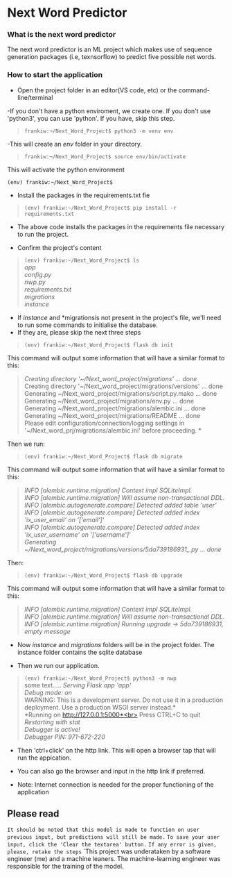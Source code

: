 # Next Word Predictor
### What is the next word predictor
The next word predictor is an ML project which makes use of sequence generation packages (i.e, texnsorflow) to predict five possible net words.

### How to start the application

- Open the project folder in an editor(VS code, etc) or the command-line/terminal

-If you don't have a python enviroment, we create one. If you don't use 'python3', you can use 'python'. If you have, skip this step.

> `frankiw:¬/Next_Word_Project$ python3 -m venv env`

-This will create an *env* folder in your directory. 

> `frankiw:¬/Next_Word_Project$ source env/bin/activate`

This will activate the python environment

`(env) frankiw:¬/Next_Word_Project$ `

- Install the packages in the requirements.txt fie
>`(env) frankiw:~/Next_Word_Project$ pip install -r requirements.txt `<br>

- The above code installs the packages in the requirements file necessary to run the project.

- Confirm the project's content

> `(env) frankiw:~/Next_Word_Project$ ls`<br>
>*app*<br>
*config.py*<br>
*nwp.py*<br>
*requirements.txt*<br>
*migrations*<br>
*instance* <br>


- If *instance* and *migrationsis not present in the project's file, we'll need to run some commands to initialise the database. 
- If they are, please skip the next three steps
> `(env) frankiw:~/Next_Word_Project$ flask db init`<br>

This command will output some information that will have a similar format to this:

 >*Creating directory '~/Next_word_project/migrations' ...  done*<br>
  Creating directory '~/Next_word_project/migrations/versions' ...  done<br>
  Generating ~/Next_word_project/migrations/script.py.mako ...  done<br>
  Generating ~/Next_word_project/migrations/env.py ...  done<br>
  Generating ~/Next_word_project/migrations/alembic.ini ...  done<br>
  Generating ~/Next_word_project/migrations/README ...  done<br>
  Please edit configuration/connection/logging settings in '~/Next_word_prj/migrations/alembic.ini' before proceeding. *<br>

Then we run:

> `(env) frankiw:~/Next_Word_Project$ flask db migrate`<br>

This command will output some information that will have a similar format to this:

>*INFO  [alembic.runtime.migration] Context impl SQLiteImpl.<br>
INFO  [alembic.runtime.migration] Will assume non-transactional DDL.<br>
INFO  [alembic.autogenerate.compare] Detected added table 'user'<br>
INFO  [alembic.autogenerate.compare] Detected added index 'ix_user_email' on '['email']'<br>
INFO  [alembic.autogenerate.compare] Detected added index 'ix_user_username' on '['username']'<br>
  Generating ~/Next_word_project/migrations/versions/5da739186931_.py ...  done*<br>

  Then: 

> `(env) frankiw:~/Next_Word_Project$ flask db upgrade`<br>

This command will output some information that will have a similar format to this:

>*INFO  [alembic.runtime.migration] Context impl SQLiteImpl.<br>
INFO  [alembic.runtime.migration] Will assume non-transactional DDL.<br>
INFO  [alembic.runtime.migration] Running upgrade  -> 5da739186931, empty message*<br>

- Now *instance* and *migrations* folders will be in the project folder. The instance folder contains the sqlite database

- Then we run our application.

> `(env) frankiw:~/Next_Word_Project$ python3 -m nwp`<br>
 > some text.....
 > *Serving Flask app 'app'*<br>
 *Debug mode: on*<br>
WARNING: This is a development server. Do not use it in a production deployment. Use a production WSGI server instead.*<br>
 *Running on http://127.0.0.1:5000*<br>
Press CTRL+C to quit
 *Restarting with stat*<br>
 *Debugger is active!*<br>
 *Debugger PIN: 971-672-220*<br>

 - Then 'ctrl+click' on the http link. This will open a browser tap that will run the appication.

- You can also go the browser and input in the http link if preferred.

- Note: Internet connection is needed for the proper functioning of the application

## Please read

`It should be noted that this model is made to function on user previous input, but predictions will still be made.`
`To save your user input, click the 'Clear the textarea' button.`
`If any error is given, please, retake the steps`
`This project was underataken by a software engineer (me) and a machine leaners. The machine-learning engineer was responsible for the training of the model. 
